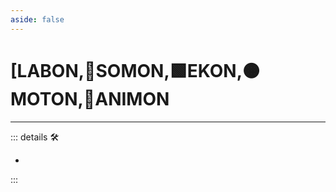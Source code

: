 ```yaml
---
aside: false
---
```

# <py>[<labor>LABON</labor>,🔷<soma>SOMON</soma>,🟩<ekos>EKON</ekos>,🟠<motor>MOTON</motor>,💜<anima>ANIMON</anima>

---

<!-- =================================================== -->
<!-- =================================================== -->
<!-- =================================================== -->
<!-- =================================================== -->
<!-- =================================================== -->
::: details 🛠

-

:::